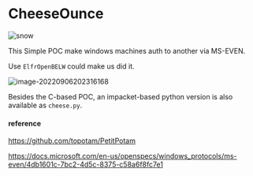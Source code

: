# CheeseOunce

![snow](https://images-1258433570.cos.ap-beijing.myqcloud.com/imagesimage-20220906201735833.png)



This Simple POC make windows machines auth to another via MS-EVEN.

Use `ElfrOpenBELW` could make us did it.

![image-20220906202316168](https://images-1258433570.cos.ap-beijing.myqcloud.com/imagesimage-20220906202316168.png)

Besides the C-based POC, an impacket-based python version is also available as `cheese.py`.

#### reference

https://github.com/topotam/PetitPotam

https://docs.microsoft.com/en-us/openspecs/windows_protocols/ms-even/4db1601c-7bc2-4d5c-8375-c58a6f8fc7e1
